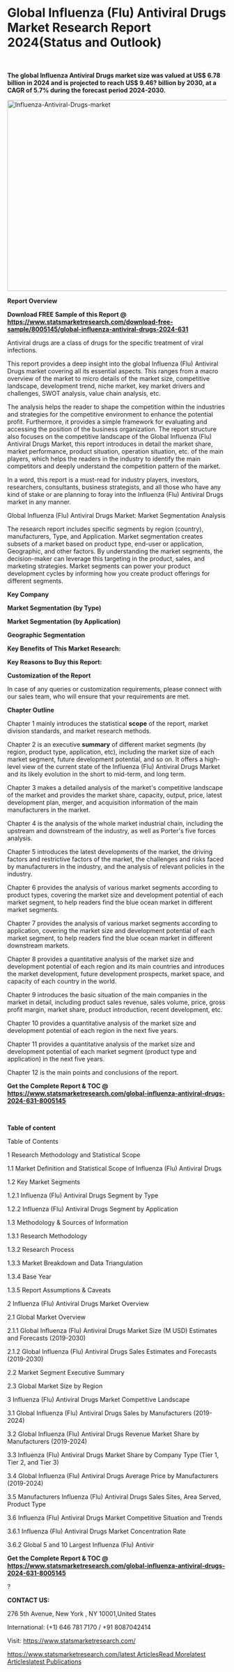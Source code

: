 <h1>Global Influenza (Flu) Antiviral Drugs Market Research Report 2024(Status and Outlook)</h1><br/><p><strong>The global Influenza Antiviral Drugs market size was valued at US$ 6.78 billion in 2024 and is projected to reach US$ 9.46? billion by 2030, at a <strong>CAGR</strong> of 5.7% during the forecast period 2024-2030.</strong></p>
 
 
 
 <p><img alt="Influenza-Antiviral-Drugs-market" src="https://www.grandresearchstore.com/assets/report-images/Influenza_Antiviral_Drugs_market.png" style="width: 730px; height: 438px;" /></p>
 
 
 
 <p><strong>Report Overview</strong></p>
 
 
 
 <p><strong>Download FREE Sample of this Report @ <a href="https://www.statsmarketresearch.com/download-free-sample/8005145/global-influenza-antiviral-drugs-2024-631">https://www.statsmarketresearch.com/download-free-sample/8005145/global-influenza-antiviral-drugs-2024-631</a></strong></p>
 
 
 
 <p>Antiviral drugs are a class of drugs for the specific treatment of viral infections.</p>
 
 
 
 <p>This report provides a deep insight into the global Influenza (Flu) Antiviral Drugs market covering all its essential aspects. This ranges from a macro overview of the market to micro details of the market size, competitive landscape, development trend, niche market, key market drivers and challenges, SWOT analysis, value chain analysis, etc.</p>
 
 
 
 <p>The analysis helps the reader to shape the competition within the industries and strategies for the competitive environment to enhance the potential profit. Furthermore, it provides a simple framework for evaluating and accessing the position of the business organization. The report structure also focuses on the competitive landscape of the Global Influenza (Flu) Antiviral Drugs Market, this report introduces in detail the market share, market performance, product situation, operation situation, etc. of the main players, which helps the readers in the industry to identify the main competitors and deeply understand the competition pattern of the market.</p>
 
 
 
 <p>In a word, this report is a must-read for industry players, investors, researchers, consultants, business strategists, and all those who have any kind of stake or are planning to foray into the Influenza (Flu) Antiviral Drugs market in any manner.</p>
 
 
 
 <p>Global Influenza (Flu) Antiviral Drugs Market: Market Segmentation Analysis</p>
 
 
 
 <p>The research report includes specific segments by region (country), manufacturers, Type, and Application. Market segmentation creates subsets of a market based on product type, end-user or application, Geographic, and other factors. By understanding the market segments, the decision-maker can leverage this targeting in the product, sales, and marketing strategies. Market segments can power your product development cycles by informing how you create product offerings for different segments.</p>
 
 
 
 <p><strong>Key Company</strong></p>
 
 
 
 <p><strong>Market Segmentation (by Type)</strong></p>
 
 
 
 <p><strong>Market Segmentation (<strong>by Application</strong>)</strong></p>
 
 
 
 <p><strong>Geographic Segmentation</strong></p>
 
 
 
 <p><strong>Key Benefits of This Market Research:</strong></p>
 
 
 
 <p><strong>Key <strong>Reasons to Buy</strong> this Report:</strong></p>
 
 
 
 <p><strong>Customization of the Report</strong></p>
 
 
 
 <p>In case of any queries or customization requirements, please connect with our sales team, who will ensure that your requirements are met.</p>
 
 
 
 <p><strong>Chapter Outline</strong></p>
 
 
 
 <p>Chapter 1 mainly introduces the statistical <strong>scope</strong> of the report, market division standards, and market research methods.</p>
 
 
 
 <p>Chapter 2 is an executive <strong>summary</strong> of different market segments (by region, product type, application, etc), including the market size of each market segment, future development potential, and so on. It offers a high-level view of the current state of the Influenza (Flu) Antiviral Drugs Market and its likely evolution in the short to mid-term, and long term.</p>
 
 
 
 <p>Chapter 3 makes a detailed analysis of the market&#39;s competitive landscape of the market and provides the market share, capacity, output, price, latest development plan, merger, and acquisition information of the main manufacturers in the market.</p>
 
 
 
 <p>Chapter 4 is the analysis of the whole market industrial chain, including the upstream and downstream of the industry, as well as Porter&#39;s five forces analysis.</p>
 
 
 
 <p>Chapter 5 introduces the latest developments of the market, the driving factors and restrictive factors of the market, the challenges and risks faced by manufacturers in the industry, and the analysis of relevant policies in the industry.</p>
 
 
 
 <p>Chapter 6 provides the analysis of various market segments according to product types, covering the market size and development potential of each market segment, to help readers find the blue ocean market in different market segments.</p>
 
 
 
 <p>Chapter 7 provides the analysis of various market segments according to application, covering the market size and development potential of each market segment, to help readers find the blue ocean market in different downstream markets.</p>
 
 
 
 <p>Chapter 8 provides a quantitative analysis of the market size and development potential of each region and its main countries and introduces the market development, future development prospects, market space, and capacity of each country in the world.</p>
 
 
 
 <p>Chapter 9 introduces the basic situation of the main companies in the market in detail, including product sales revenue, sales volume, price, gross profit margin, market share, product introduction, recent development, etc.</p>
 
 
 
 <p>Chapter 10 provides a quantitative analysis of the market size and development potential of each region in the next five years.</p>
 
 
 
 <p>Chapter 11 provides a quantitative analysis of the market size and development potential of each market segment (product type and application) in the next five years.</p>
 
 
 
 <p>Chapter 12 is the main points and conclusions of the report.</p>
 
 
 
 <div><b>Get the Complete Report & TOC @ <a href="https://www.statsmarketresearch.com/global-influenza-antiviral-drugs-2024-631-8005145">https://www.statsmarketresearch.com/global-influenza-antiviral-drugs-2024-631-8005145</a></b></div>
 
 
 
 <p><br />
 
 <b>Table of content</b></p>
 
 
 
 <p>Table of Contents<br />
 
 1 Research Methodology and Statistical Scope<br />
 
 1.1 Market Definition and Statistical Scope of Influenza (Flu) Antiviral Drugs<br />
 
 1.2 Key Market Segments<br />
 
 1.2.1 Influenza (Flu) Antiviral Drugs Segment by Type<br />
 
 1.2.2 Influenza (Flu) Antiviral Drugs Segment by Application<br />
 
 1.3 Methodology & Sources of Information<br />
 
 1.3.1 Research Methodology<br />
 
 1.3.2 Research Process<br />
 
 1.3.3 Market Breakdown and Data Triangulation<br />
 
 1.3.4 Base Year<br />
 
 1.3.5 Report Assumptions & Caveats<br />
 
 2 Influenza (Flu) Antiviral Drugs Market Overview<br />
 
 2.1 Global Market Overview<br />
 
 2.1.1 Global Influenza (Flu) Antiviral Drugs Market Size (M USD) Estimates and Forecasts (2019-2030)<br />
 
 2.1.2 Global Influenza (Flu) Antiviral Drugs Sales Estimates and Forecasts (2019-2030)<br />
 
 2.2 Market Segment Executive Summary<br />
 
 2.3 Global Market Size by Region<br />
 
 3 Influenza (Flu) Antiviral Drugs Market Competitive Landscape<br />
 
 3.1 Global Influenza (Flu) Antiviral Drugs Sales by Manufacturers (2019-2024)<br />
 
 3.2 Global Influenza (Flu) Antiviral Drugs Revenue Market Share by Manufacturers (2019-2024)<br />
 
 3.3 Influenza (Flu) Antiviral Drugs Market Share by Company Type (Tier 1, Tier 2, and Tier 3)<br />
 
 3.4 Global Influenza (Flu) Antiviral Drugs Average Price by Manufacturers (2019-2024)<br />
 
 3.5 Manufacturers Influenza (Flu) Antiviral Drugs Sales Sites, Area Served, Product Type<br />
 
 3.6 Influenza (Flu) Antiviral Drugs Market Competitive Situation and Trends<br />
 
 3.6.1 Influenza (Flu) Antiviral Drugs Market Concentration Rate<br />
 
 3.6.2 Global 5 and 10 Largest Influenza (Flu) Antivir</p>
 
 
 
 <div><b>Get the Complete Report & TOC @ <a href="https://www.statsmarketresearch.com/global-influenza-antiviral-drugs-2024-631-8005145">https://www.statsmarketresearch.com/global-influenza-antiviral-drugs-2024-631-8005145</a></b></div>
 
 
 
 <p>? </p>
 
 
 
 <p><b>CONTACT US:</b><br />
 
 276 5th Avenue, New York , NY 10001,United States<br />
 
 International: (+1) 646 781 7170 / +91 8087042414<br />
 
 Visit: <a href="https://www.statsmarketresearch.com/">https://www.statsmarketresearch.com/</a><br />
 
 <a href="https://gyeongbokgung.com">https://www.statsmarketresearch.com/</a><a href="https://hallyeomaritime.com">latest Articles</a><a href="https://jingwansa.com">Read More</a><a href="https://nguoiviet.jp/">latest Articles</a><a href="https://www.intelmarketresearch.com/">latest Publications</a></p>